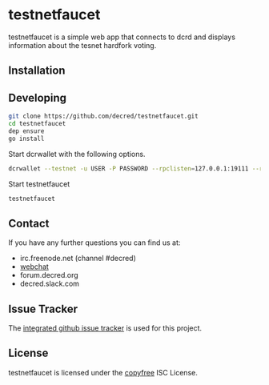 # testnetfaucet

testnetfaucet is a simple web app that connects to dcrd and displays
information about the tesnet hardfork voting.

## Installation

## Developing

``` bash
git clone https://github.com/decred/testnetfaucet.git
cd testnetfaucet
dep ensure
go install
```

Start dcrwallet with the following options.  

```bash
dcrwallet --testnet -u USER -P PASSWORD --rpclisten=127.0.0.1:19111 --rpccert=$HOME/.dcrwallet/rpc.cert
```

Start testnetfaucet

```bash
testnetfaucet
```

## Contact

If you have any further questions you can find us at:

- irc.freenode.net (channel #decred)
- [webchat](https://webchat.freenode.net/?channels=decred)
- forum.decred.org
- decred.slack.com

## Issue Tracker

The
[integrated github issue tracker](https://github.com/decred/testnetfaucet/issues)
is used for this project.

## License

testnetfaucet is licensed under the [copyfree](http://copyfree.org) ISC License.

